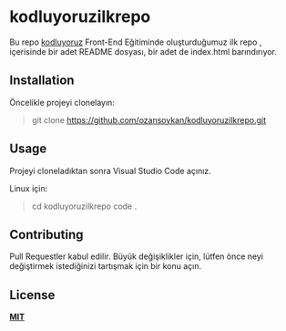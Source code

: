 # kodluyoruzilkrepo
Bu repo [kodluyoruz](https://www.kodluyoruz.org/) Front-End Eğitiminde oluşturduğumuz ilk repo , içerisinde bir adet README dosyası, bir adet de index.html barındırıyor.

## Installation
Öncelikle projeyi clonelayın:
   > git clone https://github.com/ozansoykan/kodluyoruzilkrepo.git

## Usage
Projeyi cloneladıktan sonra Visual Studio Code açınız.

Linux için:
   
   > cd kodluyoruzilkrepo
   > code .

## Contributing

Pull Requestler kabul edilir. Büyük değişiklikler için, lütfen önce neyi değiştirmek istediğinizi tartışmak için bir konu açın.

## License

**<ins>MIT</ins>**



